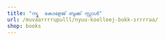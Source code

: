 ```yaml
---
title: "ന്യൂ  കോളേജ് ബുക്ക് സ്റ്റാൾ"
url: /muvaarrrrupulll/nyuu-koolleej-bukk-srrrraa/
shop: books
---
```

